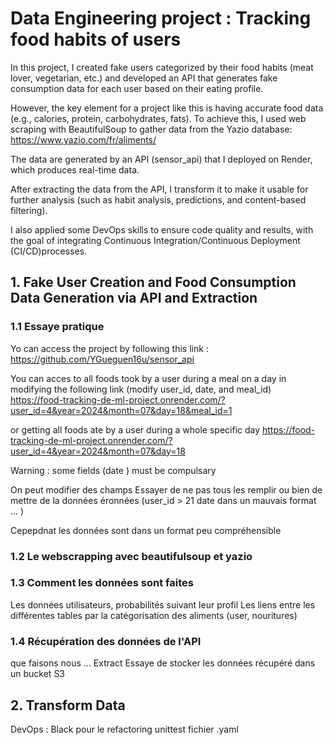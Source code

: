 # Data Engineering project : Tracking food habits of users

In this project, I created fake users categorized by their food habits 
(meat lover, vegetarian, etc.) and developed an API that generates 
fake consumption data for each user based on their eating profile.

However, the key element for a project like this is having accurate food data 
(e.g., calories, protein, carbohydrates, fats). 
To achieve this, I used web scraping with BeautifulSoup to gather data from the 
Yazio database: https://www.yazio.com/fr/aliments/

The data are generated by an API (sensor_api) that I deployed on Render, 
which produces real-time data.

After extracting the data from the API, I transform it to make it usable 
for further analysis (such as habit analysis, predictions, and 
content-based filtering). 

I also applied some DevOps skills to ensure code quality and results, 
with the goal of integrating 
Continuous Integration/Continuous Deployment (CI/CD)processes.

## 1. Fake User Creation and Food Consumption Data Generation via API and Extraction 

### 1.1 Essaye pratique 

Yo can access the project by following this link : https://github.com/YGueguen16u/sensor_api

You can acces to all foods took by a user during a meal on a day in modifying 
the following link (modify user_id, date, and meal_id)
https://food-tracking-de-ml-project.onrender.com/?user_id=4&year=2024&month=07&day=18&meal_id=1

or getting all foods ate by a user during a whole specific day 
https://food-tracking-de-ml-project.onrender.com/?user_id=4&year=2024&month=07&day=18

Warning :  some fields (date ) must be compulsary

On peut modifier des champs 
Essayer de ne pas tous les remplir ou bien de mettre de la données éronnées (user_id > 21
date dans un mauvais format ... )

Cepepdnat les données sont dans un format peu compréhensible

### 1.2 Le webscrapping avec beautifulsoup et yazio

### 1.3 Comment les données sont faites 

Les données utilisateurs, probabilités suivant leur profil
Les liens entre les différentes tables par la catégorisation des aliments (user, nouritures)

### 1.4 Récupération des données de l'API

que faisons nous ...
Extract
Essaye de stocker les données récupéré dans un bucket S3


## 2. Transform Data


DevOps : 
Black pour le refactoring
unittest
fichier .yaml

